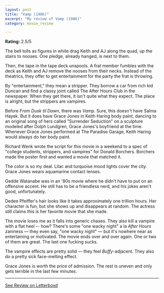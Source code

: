```yaml
---
layout: post
title: "Vamp (1986)"
excerpt: "My review of Vamp (1986)"
category: movie_review

---
```


**Rating:** 2.5/5

The bell tolls as figures in white drag Keith and AJ along the quad, up the stairs to nooses. One pledge, already hanged, is next to them.

Then, the tape in the tape deck unspools. A frat member fumbles with the deck as Keith and AJ remove the nooses from their necks. Instead of the theatrics, they offer to get entertainment for the party the frat is throwing.

By "entertainment," they mean a stripper. They borrow a car from rich kid Duncan and find a classy joint called The After Hours Club in the newspaper. When they get there, it isn't quite what they expect. The place is alright, but the strippers are vampires.

Before F<i>rom Dusk til Dawn</i>, there was <i>Vamp</i>. Sure, this doesn't have Salma Hayek. But it does have Grace Jones in Keith Haring body paint, dancing to an original song of hers called "Surrender Seduction" on a sculpture modeled after Dolph Lundgren, Grace Jones's boyfriend at the time. Whenever Grace Jones performed at The Paradise Garage, Keith Haring would always do her body paint.

Richard Wenk wrote the script for this movie in a weekend to a spec of "college students, strippers, and vampires" for Donald Borchers. Borchers made the poster first and wanted a movie that matched it.

The color is so my deal. Lilac and turquoise mood lights cover the city. Grace Jones wears aquamarine contact lenses.

Gedde Watanabe was in an '80s movie where he didn't have to put on an offensive accent. He still has to be a friendless nerd, and his jokes aren't good, unfortunately.

Dedee Pfeiffer's hair looks like it takes approximately one trillion hours. Her character is fun, but she shows up and disappears at random.  The actress still claims this is her favorite movie that she made.

The movie loses me as it falls into generic chases. They also kill a vampire with a flat heel -- how? There's some "one wacky night" a la <i>After Hours</i> zaniness — they even say, "one wacky night" — but it's nowhere near as entertaining or motivated. The movie ends over and over again. One or two of them are great. The last one fucking sucks.

The vampire effects are pretty solid — they feel <i>Buffy</i>-adjacent. They also do a pretty sick face-melting effect.

Grace Jones is worth the price of admission. The rest is uneven and only gets terrible in the last few minutes.

<hr>

[See Review on Letterboxd](https://boxd.it/69JwGn)
